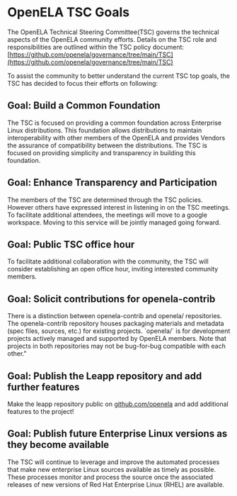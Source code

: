 # OpenELA TSC Goals

The OpenELA Technical Steering Committee(TSC) governs the technical aspects of the OpenELA community efforts.  Details on the TSC role and responsibilities are outlined within the TSC policy document: [https://github.com/openela/governance/tree/main/TSC](https://github.com/openela/governance/tree/main/TSC)

To assist the community to better understand the current TSC top goals, the TSC has decided to focus their efforts on following: 

## Goal: Build a Common Foundation

The TSC is focused on providing a common foundation across Enterprise Linux distributions. This foundation allows distributions to maintain interoperability with other members of the OpenELA and provides Vendors the assurance of compatibility between the distributions. The TSC is focused on providing simplicity and transparency in building this foundation.  

## Goal: Enhance Transparency and Participation

The members of the TSC are determined through the TSC policies. However others have expressed interest in listening in on the TSC meetings. To facilitate additional attendees, the meetings will move  to a google workspace. Moving to this service will be jointly managed going forward.

## Goal: Public TSC office hour

To facilitate additional collaboration with the community, the TSC will consider establishing an open office hour, inviting interested community members.

## Goal: Solicit contributions for openela-contrib

There is a distinction between openela-contrib and openela/ repositories. The openela-contrib repository houses packaging materials and metadata (spec files, sources, etc.) for existing projects. \`openela/\` is for development projects actively managed and supported by OpenELA members. Note that projects in both repositories may not be bug-for-bug compatible with each other."

## Goal: Publish the Leapp repository and add further features

Make the leapp repository public on [github.com/openela](http://github.com/openela) and add additional features to the project\!

## Goal: Publish future Enterprise Linux versions as they become available

The TSC will continue to leverage and improve the automated processes that make new enterprise Linux sources available as timely as possible. These processes monitor and process the source  once the associated releases of new versions of Red Hat Enterprise Linux (RHEL) are available.


